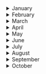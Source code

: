 
<details><summary>January</summary>

##### 7-01-2023
* [Does true kindness have to be selfless?](https://www.theguardian.com/books/2022/dec/26/the-big-idea-does-true-kindness-have-to-be-selfless) #kindness #psychology #insight
  
</p>
</details>
<details><summary>February</summary>

##### 2-02-2023
* [How Anger Affects the Body]((https://www.nytimes.com/2022/12/17/style/anger-body-health-effects.html) #society #insight #health #mindset

</p>
</details>
<details><summary>March</summary>

##### 4-03-2023
* [This revolutionary stroke treatment will save millions of lives. Eventually](https://www.nytimes.com/2023/03/01/magazine/evt-stroke-treatment.html) #insight #ideas #health #thrombectomy

</p>
</details>
<details><summary>April</summary>

##### 9-04-2023
* [Whatever the problem, it`s probably solved by walking](https://www.nytimes.com/2023/03/25/opinion/walking-hiking-spring.html) #insight #walker #mindset #health #problem-solver

</p>
</details>
<details><summary>May</summary>

##### 6-05-2023
* [This is what it sounds like when plants cry](https://www.nytimes.com/2023/03/30/science/plant-sounds-stress.html) #science #insight #biology #sound

#### 29-05-2023
* [The Finnish Secret to Happiness? Knowing When You Have Enough](https://www.nytimes.com/2023/04/01/world/europe/finland-happiness-optimism.html?action=click&module=card&pageType=theWeekenderLink) #insight #social #sociology #mindset
  
#### 31-05-2023
* [You wait ages for an AI chatbot to come along, then a whole bunch turn up. Why?](https://www.theguardian.com/commentisfree/2023/mar/25/you-wait-ages-for-an-ai-chatbot-to-come-along-then-a-whole-bunch-turn-up-chatgpt) #AI #insight #machine-learning
  
</p>
</details>
<details><summary>June</summary>

#### 19-06-2023
* [Gratitude Really is Good for You. Here’s What the Science Shows.](https://www.nytimes.com/2023/06/08/well/mind/gratitude-health-benefits.html?action=click&module=Well&pgtype=Homepage&section=Well) #science #insight #mindset

#### 22-06-2023
* [How slavery changed the Guardian, Britain and the world](https://www.theguardian.com/news/series/cotton-capital) #slavery #insight #economics #social

#### 24-06-2023
* [The moral crisis of America's doctors](https://www.nytimes.com/2023/06/15/magazine/doctors-moral-crises.html)
</p>
</details>
<details><summary>July</summary>

##### 7-07-2023
* [Why the super rich are inevitable](https://pudding.cool/2022/12/yard-sale/) #economy #psychology #insight

#### 11-07-2023
* [Crows and magpies using anti-bird spikes to build nests](https://www.theguardian.com/science/2023/jul/11/crows-and-magpies-show-their-metal-by-using-anti-bird-spikes-to-build-nests) #science #evolution #crows #magpies #science

#### 13-07-2023
* [What Intense Rituals Signal to Your Brain](https://nautil.us/what-intense-rituals-signal-to-your-brain-323519/) #science #anthropology #social #ritual
  
</p>
</details>
<details><summary>August</summary>

#### 15-08-2023
* [How Digital Technology Is Helping Decode the Sounds of Nature](https://e360.yale.edu/features/bioacoustics-nature-sounds-digital-technology) #ecology #nature #sounds #nature 

#### 20-08-2023
* [The end of work: which jobs will survive the AI revolution?](https://www.theguardian.com/books/2023/aug/19/the-end-of-work-which-jobs-will-survive-the-ai-revolution) #insight #sociology #creativity #economy #ideas

#### 28-08-2023
* [why we need to learn to fail better](https://www.theguardian.com/books/2023/aug/28/the-big-idea-why-we-need-to-learn-to-fail-better) #failure #insight #theguardian  
</p>
</details>
<details><summary>September</summary>

#### 23-09-2023
* [How A Small Team of Developers Created React.js at Facebook](https://www.youtube.com/watch?v=8pDqJVdNa44&ab_channel=Honeypot) #technology #Facebook #framework #evolution

#### 30-09-2023
* [The worth of wild ideas](https://nautil.us/the-worth-of-wild-ideas-399097/) #ideas #integrated #information #theory #science #insight  
</p>
</details>
<details><summary>October</summary>

#### 18-10-2023
* [Could we use music like medicine?](https://www.theguardian.com/books/2023/sep/18/the-big-idea-could-we-use-music-like-medicine) #music #health #insight #evolution

</p>
</details>
